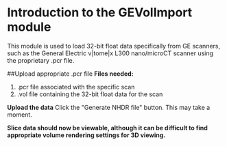 # Introduction to the GEVolImport module
This module is used to load 32-bit float data specifically from GE scanners, such as the General Electric v|tome|x L300 nano/microCT scanner using the proprietary .pcr file.

##Upload appropriate .pcr file
**Files needed:**
1. .pcr file associated with the specific scan
2. .vol file containing the 32-bit float data for the scan

**Upload the data**
Click the "Generate NHDR file" button. This may take a moment.

**Slice data should now be viewable, although it can be difficult to find appropriate volume rendering settings for 3D viewing.**
